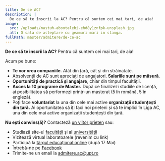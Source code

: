 ```yaml
---
title: De ce AC?
description: |
  De ce să te înscrii la AC? Pentru că suntem cei mai tari, de aia!
image:
  src: /uploads/nastuh-abootalebi-ehd8y1znfpk-unsplash.jpg
  alt: O sala de asteptare cu geamuri mari in stanga.
fullPath: master/admitere/de-ce-ac
---
```

**De ce să te inscrii la AC?** Pentru că suntem cei mai tari, de aia!

Acum pe bune:

* **Te vor vrea companiile.** Atât din țară, cât și din străinatate.
* Absolvenții de AC sunt apreciați de angajatori. **Salariile sunt pe măsură**.
* **Oportunități de practică și angajare**, chiar din timpul facultății.
* **Acces la 10 programe de Master.** După ce finalizezi studiile de licență, ai posibilitatea să performezi printr-un masterat (5 în română, 5 în engleză).
* Poți face **voluntariat** la una din cele mai active **organizații studențești din țară.** Ai oportunitatea să îți faci noi prieteni și să te implici în Liga AC, una din cele mai active organizații studențești din țară.

**Nu ești convins(ă)?** Contacteză [un viitor prieten](https://ligaac.ro) sau:

* Studiază site-ul [facultății](https://ac.upt.ro/) și al [universității](http://upt.ro/)
* Vizitează virtual laboratoarele (revenim cu link)
* Participă la [târgul educațional online](eduexpo.upt.ro) (după 17 Mai)
* Întrebă-ne pe [Facebook](https://www.facebook.com/ac.upt.ro)
* Trimite-ne un email la [admitere.ac@upt.ro](admitere.ac@upt.ro)